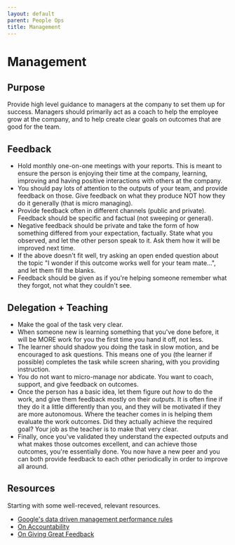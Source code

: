 ```yaml
---
layout: default
parent: People Ops
title: Management
---
```


# Management

## Purpose

Provide high level guidance to managers at the company to set them up for success. Managers should primarily act as a coach to help
the employee grow at the company, and to help create clear goals on outcomes that are good for the team.

## Feedback

 * Hold monthly one-on-one meetings with your reports. This is meant to ensure the person is enjoying their time at the company, learning, improving and having positive interactions with others at the company.
 * You should pay lots of attention to the outputs of your team, and provide feedback on those. Give feedback on what they produce NOT how they do it generally (that is micro managing).
 * Provide feedback often in different channels (public and private). Feedback should be specific and factual (not sweeping or general).
 * Negative feedback should be private and take the form of how something differed from your expectation, factually. State what you observed, and let the other person speak to it. Ask them how it will be improved next time.
 * If the above doesn't fit well, try asking an open ended question about the topic "I wonder if this outcome works well for your team mate...", and let them fill the blanks.
 * Feedback should be given as if you're helping someone remember what they forgot, not what they couldn't see.

## Delegation + Teaching
 * Make the goal of the task very clear.
 * When someone new is learning something that you've done before, it will be MORE work for you the first time you hand it off, not less.
 * The learner should shadow you doing the task in slow motion, and be encouraged to ask questions. This means one of you (the learner if possible) completes the task while screen sharing, with you providing instruction.
 * You do not want to micro-manage nor abdicate. You want to coach, support, and give feedback on outcomes.
 * Once the person has a basic idea, let them figure out *how* to do the work, and give them feedback mostly on their *outputs*. It is often fine if they do it a little differently than you, and they will be motivated if they are more autonomous. Where the teacher comes in is helping them evaluate the work outcomes. Did they actually achieve the required goal? Your job as the teacher is to make that very clear.
 * Finally, once you've validated they understand the expected outputs and what makes those outcomes excellent, and can achieve those outcomes, you're essentially done. You now have a new peer and you can both provide feedback to each other periodically in order to improve all around.

## Resources

Starting with some well-receved, relevant resources.
 * [Google's data driven management performance rules](https://www.govexec.com/management/2013/01/googles-8-simple-rules-being-better-manager/60882/)
 * [On Accountability](https://medium.dave-bailey.com/a-manager-guide-to-holding-your-team-accountable-a05aac67294c)
 * [On Giving Great Feedback](https://medium.dave-bailey.com/how-to-create-a-feedback-culture-6ba43db875dd)
